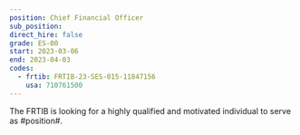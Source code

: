 ```yaml
---
position: Chief Financial Officer
sub_position:
direct_hire: false
grade: ES-00
start: 2023-03-06
end: 2023-04-03
codes:
  - frtib: FRTIB-23-SES-015-11847156
    usa: 710761500
---
```


The FRTIB is looking for a highly qualified and motivated individual to serve as #position#.
